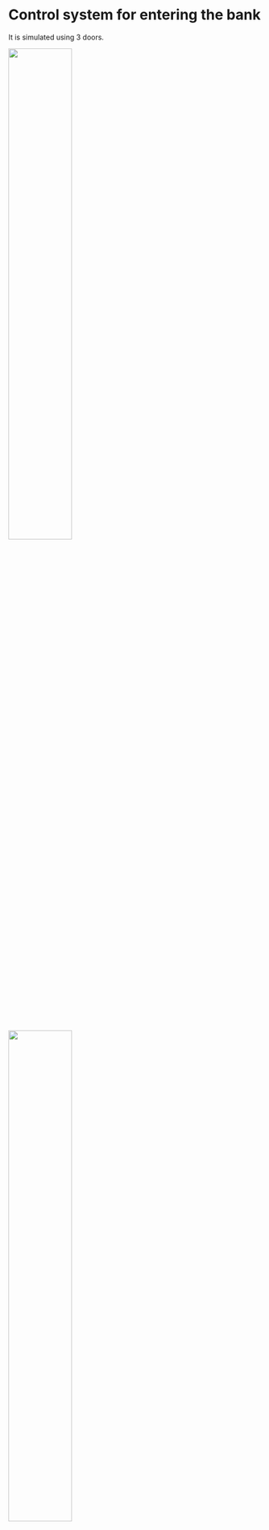 # Control system for entering the bank

It is simulated using 3 doors.

<img src="https://cdn.dribbble.com/users/1018473/screenshots/4644908/security.gif" width="50%" height="50%"/>

<img src="https://static.wixstatic.com/media/e62e09_c2985c5cd99747e990e2ee0fdbfef162~mv2.gif" width="50%" height="50%"/>

## First door :door:

You enter the waiting room through the first door by reading the RFID card. If the card exists in the database, the user is released, otherwise an alarm is triggered and the card's id is written to the _burglar.txt_ file.

## Second door :door:

Through the second door, one leaves the waiting room and enters the bank with the help of an interruption via a capacitive touch sensor. By pressing it, the break is activated and it is checked whether the first door is closed, which is simulated with the help of an ultrasonic sensor that measures the distance.

## Third door :door:

You exit the bank through the third door, and this is done by entering the exit code. Python and Arduino exchange data all the time using serial communication. :bank: :safety_vest:

Tools and programming languages ​​used: :toolbox:

- Python
- Arduino IDE with Serial communication
